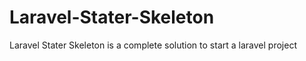 # Laravel-Stater-Skeleton
Laravel Stater Skeleton is a complete solution to start a laravel project
